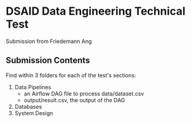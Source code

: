 # DSAID Data Engineering Technical Test

Submission from Friedemann Ang

## Submission Contents

Find within 3 folders for each of the test's sections: 
1. Data Pipelines
	- an Airflow DAG file to process data/dataset.csv
	- output/result.csv, the output of the DAG
2. Databases
3. System Design